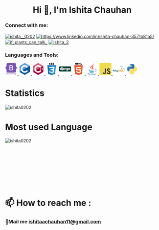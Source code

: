 <h1 align="center">Hi 👋, I'm Ishita Chauhan</h1>

<h3 align="left">Connect with me:</h3>
<p align="left">
<a href="https://twitter.com/ishita__0202" target="blank"><img align="center" src="https://cdn.jsdelivr.net/npm/simple-icons@3.0.1/icons/twitter.svg" alt="ishita__0202" height="30" width="40" /></a>
<a href="https://linkedin.com/in/https://www.linkedin.com/in/ishita-chauhan-3571b81a5/" target="blank"><img align="center" src="https://cdn.jsdelivr.net/npm/simple-icons@3.0.1/icons/linkedin.svg" alt="https://www.linkedin.com/in/ishita-chauhan-3571b81a5/" height="30" width="40" /></a>
<a href="https://www.instagram.com/ishitaachauhan/" target="blank"><img align="center" src="https://cdn.jsdelivr.net/npm/simple-icons@3.0.1/icons/instagram.svg" alt="if_plants_can_talk_" height="30" width="40" /></a>
<a href="https://www.hackerrank.com/ishita_2" target="blank"><img align="center" src="https://cdn.jsdelivr.net/npm/simple-icons@3.0.1/icons/hackerrank.svg" alt="ishita_2" height="30" width="40" /></a>


</p>

<h3 align="left">Languages and Tools:</h3>
<p align="left"> <a href="https://getbootstrap.com" target="_blank"> <img src="https://raw.githubusercontent.com/devicons/devicon/master/icons/bootstrap/bootstrap-plain-wordmark.svg" alt="bootstrap" width="40" height="40"/> </a> <a href="https://www.cprogramming.com/" target="_blank"> <img src="https://raw.githubusercontent.com/devicons/devicon/master/icons/c/c-original.svg" alt="c" width="40" height="40"/> </a> <a href="https://www.w3schools.com/cpp/" target="_blank"> <img src="https://raw.githubusercontent.com/devicons/devicon/master/icons/cplusplus/cplusplus-original.svg" alt="cplusplus" width="40" height="40"/> </a> <a href="https://www.w3schools.com/css/" target="_blank"> <img src="https://raw.githubusercontent.com/devicons/devicon/master/icons/css3/css3-original-wordmark.svg" alt="css3" width="40" height="40"/> </a> <a href="https://www.djangoproject.com/" target="_blank"> <img src="https://raw.githubusercontent.com/devicons/devicon/master/icons/django/django-original.svg" alt="django" width="40" height="40"/> </a> <a href="https://www.w3.org/html/" target="_blank"> <img src="https://raw.githubusercontent.com/devicons/devicon/master/icons/html5/html5-original-wordmark.svg" alt="html5" width="40" height="40"/> </a> <a href="https://www.java.com" target="_blank"> <img src="https://raw.githubusercontent.com/devicons/devicon/master/icons/java/java-original.svg" alt="java" width="40" height="40"/> </a> <a href="https://developer.mozilla.org/en-US/docs/Web/JavaScript" target="_blank"> <img src="https://raw.githubusercontent.com/devicons/devicon/master/icons/javascript/javascript-original.svg" alt="javascript" width="40" height="40"/> </a> <a href="https://www.mysql.com/" target="_blank"> <img src="https://raw.githubusercontent.com/devicons/devicon/master/icons/mysql/mysql-original-wordmark.svg" alt="mysql" width="40" height="40"/> </a> <a href="https://www.python.org" target="_blank"> <img src="https://raw.githubusercontent.com/devicons/devicon/master/icons/python/python-original.svg" alt="python" width="40" height="40"/> </a> </p>


# Statistics #
<p><img align="center" src="https://github-readme-stats.vercel.app/api?username=ishita0202&show_icons=true&locale=en" alt="ishita0202" /></p>

# Most used Language #
<p><img align="left" src="https://github-readme-stats.vercel.app/api/top-langs?username=ishita0202&show_icons=true&locale=en&layout=compact" alt="ishita0202" /></p>

<br><br><br> <br><br><br> <br><br><br>
# 📫 How to reach me : #
### 💌Mail me [ishitaachauhan11@gmail.com]()

